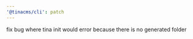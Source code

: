 ```yaml
---
'@tinacms/cli': patch
---
```


fix bug where tina init would error because there is no generated folder
